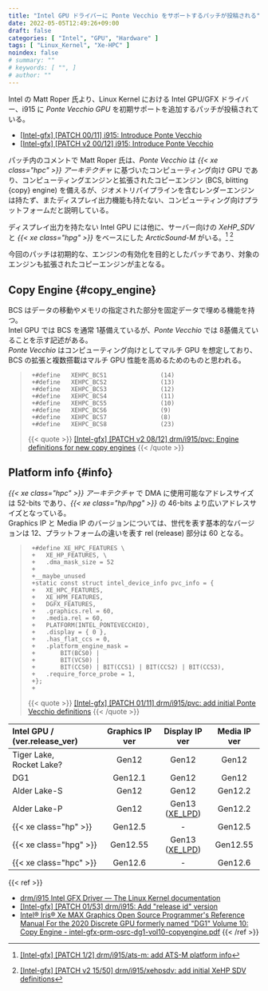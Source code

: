 ```yaml
---
title: "Intel GPU ドライバーに Ponte Vecchio をサポートするパッチが投稿される"
date: 2022-05-05T12:49:26+09:00
draft: false
categories: [ "Intel", "GPU", "Hardware" ]
tags: [ "Linux_Kernel", "Xe-HPC" ]
noindex: false
# summary: ""
# keywords: [ "", ]
# author: ""
---
```


Intel の Matt Roper 氏より、Linux Kernel における Intel GPU/GFX ドライバー、i915 に *Ponte Vecchio GPU* を初期サポートを追加するパッチが投稿されている。  

 * [[Intel-gfx] [PATCH 00/11] i915: Introduce Ponte Vecchio](https://lists.freedesktop.org/archives/intel-gfx/2022-May/296862.html)
 * [[Intel-gfx] [PATCH v2 00/12] i915: Introduce Ponte Vecchio](https://lists.freedesktop.org/archives/intel-gfx/2022-May/297296.html)

パッチ内のコメントで Matt Roper 氏は、*Ponte Vecchio* は *{{< xe class="hpc" >}} アーキテクチャ* に基づいたコンピューティング向け GPU であり、コンピューティングエンジンと拡張されたコピーエンジン (BCS, blitting {copy} engine) を備えるが、ジオメトリパイプラインを含むレンダーエンジンは持たず、またディスプレイ出力機能も持たない、コンピューティング向けプラットフォームだと説明している。  

ディスプレイ出力を持たない Intel GPU には他に、サーバー向けの *XeHP_SDV* と *{{< xe class="hpg" >}}* をベースにした *ArcticSound-M* がいる。[^ats_m] [^xehp_sdv]  

[^ats_m]: [[Intel-gfx] [PATCH 1/2] drm/i915/ats-m: add ATS-M platform info](https://lists.freedesktop.org/archives/intel-gfx/2022-March/294043.html)
[^xehp_sdv]: [[Intel-gfx] [PATCH v2 15/50] drm/i915/xehpsdv: add initial XeHP SDV definitions](https://lists.freedesktop.org/archives/intel-gfx/2021-July/271840.html)

今回のパッチは初期的な、エンジンの有効化を目的としたパッチであり、対象のエンジンも拡張されたコピーエンジンが主となる。  

## Copy Engine {#copy_engine}
BCS はデータの移動やメモリの指定された部分を固定データで埋める機能を持つ。  
Intel GPU では BCS を通常 1基備えているが、*Ponte Vecchio* では 8基備えていることを示す記述がある。  
*Ponte Vecchio* はコンピューティング向けとしてマルチ GPU を想定しており、BCS の拡張と複数搭載はマルチ GPU 性能を高めるためのものと思われる。  

 > 		+#define   XEHPC_BCS1				(14)
 > 		+#define   XEHPC_BCS2				(13)
 > 		+#define   XEHPC_BCS3				(12)
 > 		+#define   XEHPC_BCS4				(11)
 > 		+#define   XEHPC_BCS5				(10)
 > 		+#define   XEHPC_BCS6				(9)
 > 		+#define   XEHPC_BCS7				(8)
 > 		+#define   XEHPC_BCS8				(23)
 >
 > {{< quote >}} [[Intel-gfx] [PATCH v2 08/12] drm/i915/pvc: Engine definitions for new copy engines](https://lists.freedesktop.org/archives/intel-gfx/2022-May/297308.html) {{< /quote >}}

## Platform info {#info}

*{{< xe class="hpc" >}} アーキテクチャ* で DMA に使用可能なアドレスサイズは 52-bits であり、*{{< xe class="hp/hpg" >}}* の 46-bits より広いアドレスサイズとなっている。  
Graphics IP と Media IP のバージョンについては、世代を表す基本的なバージョンは 12、プラットフォームの違いを表す rel (release) 部分は 60 となる。  

 > 		+#define XE_HPC_FEATURES \
 > 		+	XE_HP_FEATURES, \
 > 		+	.dma_mask_size = 52
 > 		+
 > 		+__maybe_unused
 > 		+static const struct intel_device_info pvc_info = {
 > 		+	XE_HPC_FEATURES,
 > 		+	XE_HPM_FEATURES,
 > 		+	DGFX_FEATURES,
 > 		+	.graphics.rel = 60,
 > 		+	.media.rel = 60,
 > 		+	PLATFORM(INTEL_PONTEVECCHIO),
 > 		+	.display = { 0 },
 > 		+	.has_flat_ccs = 0,
 > 		+	.platform_engine_mask =
 > 		+		BIT(BCS0) |
 > 		+		BIT(VCS0) |
 > 		+		BIT(CCS0) | BIT(CCS1) | BIT(CCS2) | BIT(CCS3),
 > 		+	.require_force_probe = 1,
 > 		+};
 > 		+
 >
 > {{< quote >}} [[Intel-gfx] [PATCH 01/11] drm/i915/pvc: add initial Ponte Vecchio definitions](https://lists.freedesktop.org/archives/intel-gfx/2022-May/296869.html) {{< /quote >}}

| Intel GPU / (ver.release_ver) | Graphics IP ver | Display IP ver | Media IP ver |
| :-- | :--: | :--: | :--: |
| Tiger Lake,<br>Rocket Lake? | Gen12 | Gen12 | Gen12 |
| DG1 | Gen12.1 | Gen12 | Gen12 |
| Alder Lake-S | Gen12 | Gen12 | Gen12.2 |
| Alder Lake-P | Gen12 | Gen13<br>([XE_LPD](/tags/xe_lpd)) | Gen12.2 |
| {{< xe class="hp" >}} | Gen12.5 | - | Gen12.5 |
| {{< xe class="hpg" >}} | Gen12.55 | Gen13<br>([XE_LPD](/tags/xe_lpd)) | Gen12.55 |
| {{< xe class="hpc" >}} | Gen12.6 | - | Gen12.6 |


{{< ref >}}
 * [drm/i915 Intel GFX Driver — The Linux Kernel documentation](https://01.org/linuxgraphics/gfx-docs/drm/gpu/i915.html)
 * [[Intel-gfx] [PATCH 01/53] drm/i915: Add "release id" version](https://lists.freedesktop.org/archives/intel-gfx/2021-July/270870.html)
 * [Intel® Iris® Xe MAX Graphics Open Source Programmer's Reference Manual For the 2020 Discrete GPU formerly named "DG1" Volume 10: Copy Engine - intel-gfx-prm-osrc-dg1-vol10-copyengine.pdf](https://01.org/sites/default/files/documentation/intel-gfx-prm-osrc-dg1-vol10-copyengine.pdf)
{{< /ref  >}}
